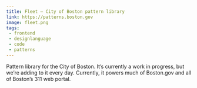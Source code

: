 ```yaml
---
title: Fleet – City of Boston pattern library
link: https://patterns.boston.gov
image: fleet.png
tags:
 - frontend
 - designlanguage
 - code
 - patterns
---
```


Pattern library for the City of Boston. It’s currently a work in progress, but we’re adding to it every day. Currently, it powers much of Boston.gov and all of Boston’s 311 web portal.
